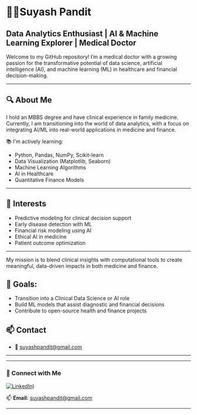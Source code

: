 # 👨‍⚕️Suyash Pandit
## Data Analytics Enthusiast | AI & Machine Learning Explorer  | Medical Doctor 

Welcome to my GitHub repository! I’m a medical doctor with a growing passion for the transformative potential of data science, artificial intelligence (AI), and machine learning (ML) in healthcare and financial decision-making.

---

## 🔍 About Me
I hold an MBBS degree and have clinical experience in family medicine. Currently, I am transitioning into the world of data analytics, with a focus on integrating AI/ML into real-world applications in medicine and finance.

📚 I'm actively learning:
- Python, Pandas, NumPy, Scikit-learn
- Data Visualization (Matplotlib, Seaborn)
- Machine Learning Algorithms
- AI in Healthcare
- Quantitative Finance Models

---

## 🧠 Interests
- Predictive modeling for clinical decision support
- Early disease detection with ML
- Financial risk modeling using AI
- Ethical AI in medicine
- Patient outcome optimization

---

My mission is to blend clinical insights with computational tools to create meaningful, data-driven impacts in both medicine and finance.

## 📌 Goals:
- Transition into a Clinical Data Science or AI role
- Build ML models that assist diagnostic and financial decisions
- Contribute to open-source health and finance projects


## 📫 Contact
- 📧 suyashpandit@gmail.com


---

 
---
 
### 📢 Connect with Me
[![LinkedIn](https://img.shields.io/badge/LinkedIn-0A66C2?style=for-the-badge&logo=linkedin&logoColor=white)](https://www.linkedin.com/in/suyash-pandit-bb2597330/))

📫 **Email:** suyashpandit@gmail.com  
 
---
 
###
